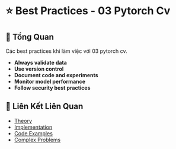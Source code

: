 # ⭐ Best Practices - 03 Pytorch Cv

## 🎯 Tổng Quan

Các best practices khi làm việc với 03 pytorch cv.

- **Always validate data**
- **Use version control**
- **Document code and experiments**
- **Monitor model performance**
- **Follow security best practices**

## 🔗 Liên Kết Liên Quan

- [Theory](./THEORY_03_pytorch_cv.md)
- [Implementation](./IMPLEMENTATION_03_pytorch_cv.md)
- [Code Examples](./CODE_EXAMPLES_03_pytorch_cv.md)
- [Complex Problems](./COMPLEX_PROBLEMS.md)
